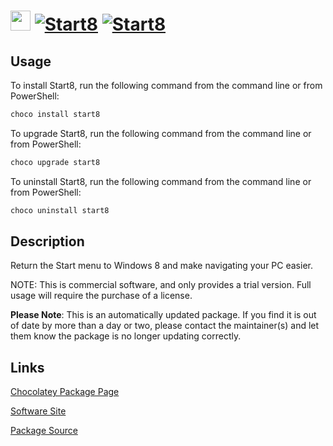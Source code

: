 ﻿# <img src="https://rawcdn.githack.com/virtualex-itv/chocolatey-packages/2044753919b5921176b28eb5ddc8bd44e9d3c566/icons/start8.png" width="32" height="32"/> [![Start8](https://img.shields.io/chocolatey/v/start8.svg?label=Start8)](https://community.chocolatey.org/packages/start8) [![Start8](https://img.shields.io/chocolatey/dt/start8.svg)](https://community.chocolatey.org/packages/start8)

## Usage

To install Start8, run the following command from the command line or from PowerShell:

```powershell
choco install start8
```

To upgrade Start8, run the following command from the command line or from PowerShell:

```powershell
choco upgrade start8
```

To uninstall Start8, run the following command from the command line or from PowerShell:

```powershell
choco uninstall start8
```

## Description

Return the Start menu to Windows 8 and make navigating your PC easier.

NOTE: This is commercial software, and only provides a trial version. Full usage will require the purchase of a license.

**Please Note**: This is an automatically updated package. If you find it is out of date by more than a day or two, please contact the maintainer(s) and let them know the package is no longer updating correctly.

## Links

[Chocolatey Package Page](https://community.chocolatey.org/packages/start8)

[Software Site](https://www.stardock.com/products/start8/)

[Package Source](https://github.com/virtualex-itv/chocolatey-packages/tree/master/automatic/start8)

